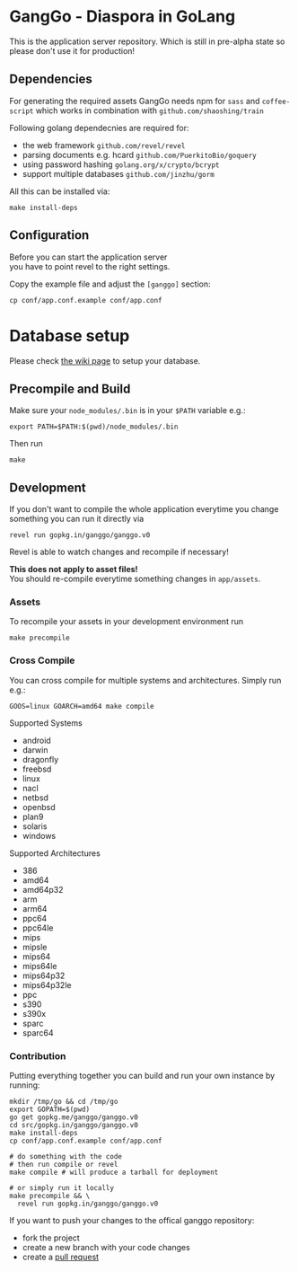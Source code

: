 # GangGo - Diaspora in GoLang

This is the application server repository. Which is still
in pre-alpha state so please don't use it for production!

## Dependencies

For generating the required assets GangGo needs npm for `sass` and `coffee-script`
which works in combination with `github.com/shaoshing/train`

Following golang dependecnies are required for:
 - the web framework `github.com/revel/revel`
 - parsing documents e.g. hcard `github.com/PuerkitoBio/goquery`
 - using password hashing `golang.org/x/crypto/bcrypt`
 - support multiple databases `github.com/jinzhu/gorm`

All this can be installed via:

    make install-deps

## Configuration

Before you can start the application server  
you have to point revel to the right settings.

Copy the example file and adjust the `[ganggo]` section:

    cp conf/app.conf.example conf/app.conf
    
# Database setup

Please check [the wiki page](https://github.com/ganggo/ganggo/wiki/Database-setup) to setup your database.

## Precompile and Build

Make sure your `node_modules/.bin` is in your `$PATH` variable e.g.:

    export PATH=$PATH:$(pwd)/node_modules/.bin

Then run

    make

## Development

If you don't want to compile the whole application everytime
you change something you can run it directly via

    revel run gopkg.in/ganggo/ganggo.v0

Revel is able to watch changes and recompile if necessary!

**This does not apply to asset files!**  
You should re-compile everytime something changes in `app/assets`.

### Assets

To recompile your assets in your development environment run

    make precompile

### Cross Compile

You can cross compile for multiple systems and architectures.
Simply run e.g.:

    GOOS=linux GOARCH=amd64 make compile

Supported Systems
 - android
 - darwin
 - dragonfly
 - freebsd
 - linux
 - nacl
 - netbsd
 - openbsd
 - plan9
 - solaris
 - windows

Supported Architectures
 - 386
 - amd64
 - amd64p32
 - arm
 - arm64
 - ppc64
 - ppc64le
 - mips
 - mipsle
 - mips64
 - mips64le
 - mips64p32
 - mips64p32le
 - ppc
 - s390
 - s390x
 - sparc
 - sparc64

### Contribution

Putting everything together you can build and run your own instance by running:

    mkdir /tmp/go && cd /tmp/go
    export GOPATH=$(pwd)
    go get gopkg.me/ganggo/ganggo.v0
    cd src/gopkg.in/ganggo/ganggo.v0
    make install-deps
    cp conf/app.conf.example conf/app.conf
    
    # do something with the code
    # then run compile or revel
    make compile # will produce a tarball for deployment
    
    # or simply run it locally
    make precompile && \
      revel run gopkg.in/ganggo/ganggo.v0

If you want to push your changes to the offical ganggo repository:

* fork the project
* create a new branch with your code changes
* create a [pull request](/ganggo/ganggo/compare)
